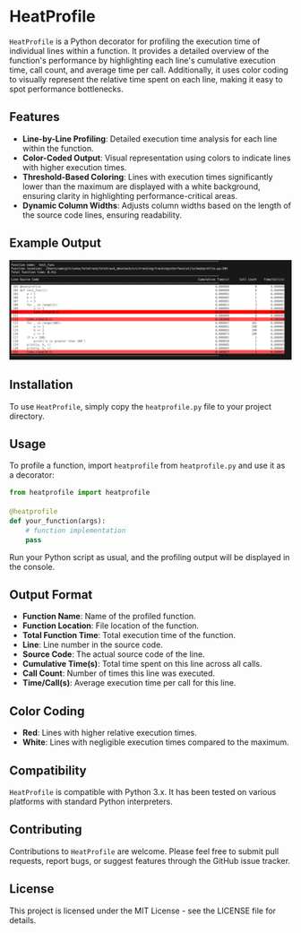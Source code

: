 
# HeatProfile

`HeatProfile` is a Python decorator for profiling the execution time of individual lines within a function. It provides a detailed overview of the function's performance by highlighting each line's cumulative execution time, call count, and average time per call. Additionally, it uses color coding to visually represent the relative time spent on each line, making it easy to spot performance bottlenecks.

## Features

- **Line-by-Line Profiling**: Detailed execution time analysis for each line within the function.
- **Color-Coded Output**: Visual representation using colors to indicate lines with higher execution times.
- **Threshold-Based Coloring**: Lines with execution times significantly lower than the maximum are displayed with a white background, ensuring clarity in highlighting performance-critical areas.
- **Dynamic Column Widths**: Adjusts column widths based on the length of the source code lines, ensuring readability.

## Example Output
![image info](https://github.com/SamuelJakes/heatprofile/blob/main/images/example_output.png)
## Installation

To use `HeatProfile`, simply copy the `heatprofile.py` file to your project directory.

## Usage

To profile a function, import `heatprofile` from `heatprofile.py` and use it as a decorator:

```python
from heatprofile import heatprofile

@heatprofile
def your_function(args):
    # function implementation
    pass
```

Run your Python script as usual, and the profiling output will be displayed in the console.

## Output Format

- **Function Name**: Name of the profiled function.
- **Function Location**: File location of the function.
- **Total Function Time**: Total execution time of the function.
- **Line**: Line number in the source code.
- **Source Code**: The actual source code of the line.
- **Cumulative Time(s)**: Total time spent on this line across all calls.
- **Call Count**: Number of times this line was executed.
- **Time/Call(s)**: Average execution time per call for this line.

## Color Coding

- **Red**: Lines with higher relative execution times.
- **White**: Lines with negligible execution times compared to the maximum.

## Compatibility

`HeatProfile` is compatible with Python 3.x. It has been tested on various platforms with standard Python interpreters.

## Contributing

Contributions to `HeatProfile` are welcome. Please feel free to submit pull requests, report bugs, or suggest features through the GitHub issue tracker.

## License

This project is licensed under the MIT License - see the LICENSE file for details.
